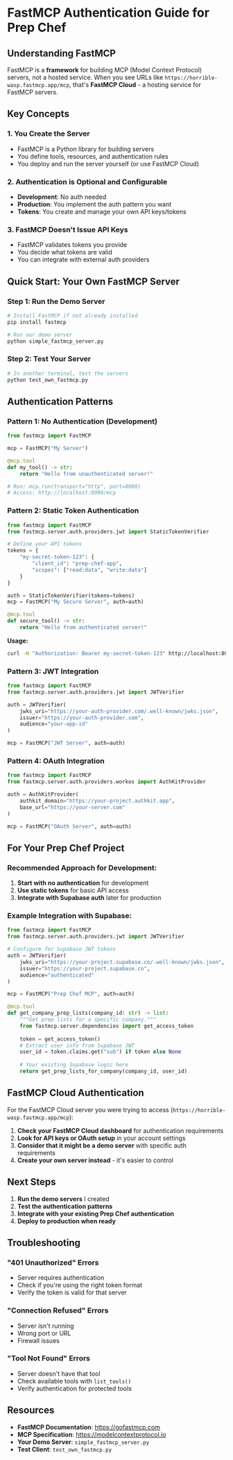 # FastMCP Authentication Guide for Prep Chef

## Understanding FastMCP

FastMCP is a **framework** for building MCP (Model Context Protocol) servers, not a hosted service. When you see URLs like `https://horrible-wasp.fastmcp.app/mcp`, that's **FastMCP Cloud** - a hosting service for FastMCP servers.

## Key Concepts

### 1. **You Create the Server**
- FastMCP is a Python library for building servers
- You define tools, resources, and authentication rules
- You deploy and run the server yourself (or use FastMCP Cloud)

### 2. **Authentication is Optional and Configurable**
- **Development**: No auth needed
- **Production**: You implement the auth pattern you want
- **Tokens**: You create and manage your own API keys/tokens

### 3. **FastMCP Doesn't Issue API Keys**
- FastMCP validates tokens you provide
- You decide what tokens are valid
- You can integrate with external auth providers

## Quick Start: Your Own FastMCP Server

### Step 1: Run the Demo Server
```bash
# Install FastMCP if not already installed
pip install fastmcp

# Run our demo server
python simple_fastmcp_server.py
```

### Step 2: Test Your Server
```bash
# In another terminal, test the servers
python test_own_fastmcp.py
```

## Authentication Patterns

### Pattern 1: No Authentication (Development)
```python
from fastmcp import FastMCP

mcp = FastMCP("My Server")

@mcp.tool
def my_tool() -> str:
    return "Hello from unauthenticated server!"

# Run: mcp.run(transport="http", port=8000)
# Access: http://localhost:8000/mcp
```

### Pattern 2: Static Token Authentication
```python
from fastmcp import FastMCP
from fastmcp.server.auth.providers.jwt import StaticTokenVerifier

# Define your API tokens
tokens = {
    "my-secret-token-123": {
        "client_id": "prep-chef-app",
        "scopes": ["read:data", "write:data"]
    }
}

auth = StaticTokenVerifier(tokens=tokens)
mcp = FastMCP("My Secure Server", auth=auth)

@mcp.tool
def secure_tool() -> str:
    return "Hello from authenticated server!"
```

**Usage:**
```bash
curl -H "Authorization: Bearer my-secret-token-123" http://localhost:8000/mcp
```

### Pattern 3: JWT Integration
```python
from fastmcp import FastMCP
from fastmcp.server.auth.providers.jwt import JWTVerifier

auth = JWTVerifier(
    jwks_uri="https://your-auth-provider.com/.well-known/jwks.json",
    issuer="https://your-auth-provider.com",
    audience="your-app-id"
)

mcp = FastMCP("JWT Server", auth=auth)
```

### Pattern 4: OAuth Integration
```python
from fastmcp import FastMCP
from fastmcp.server.auth.providers.workos import AuthKitProvider

auth = AuthKitProvider(
    authkit_domain="https://your-project.authkit.app",
    base_url="https://your-server.com"
)

mcp = FastMCP("OAuth Server", auth=auth)
```

## For Your Prep Chef Project

### Recommended Approach for Development:
1. **Start with no authentication** for development
2. **Use static tokens** for basic API access
3. **Integrate with Supabase auth** later for production

### Example Integration with Supabase:
```python
from fastmcp import FastMCP
from fastmcp.server.auth.providers.jwt import JWTVerifier

# Configure for Supabase JWT tokens
auth = JWTVerifier(
    jwks_uri="https://your-project.supabase.co/.well-known/jwks.json",
    issuer="https://your-project.supabase.co",
    audience="authenticated"
)

mcp = FastMCP("Prep Chef MCP", auth=auth)

@mcp.tool
def get_company_prep_lists(company_id: str) -> list:
    """Get prep lists for a specific company."""
    from fastmcp.server.dependencies import get_access_token
    
    token = get_access_token()
    # Extract user info from Supabase JWT
    user_id = token.claims.get("sub") if token else None
    
    # Your existing Supabase logic here
    return get_prep_lists_for_company(company_id, user_id)
```

## FastMCP Cloud Authentication

For the FastMCP Cloud server you were trying to access (`https://horrible-wasp.fastmcp.app/mcp`):

1. **Check your FastMCP Cloud dashboard** for authentication requirements
2. **Look for API keys or OAuth setup** in your account settings
3. **Consider that it might be a demo server** with specific auth requirements
4. **Create your own server instead** - it's easier to control

## Next Steps

1. **Run the demo servers** I created
2. **Test the authentication patterns**
3. **Integrate with your existing Prep Chef authentication**
4. **Deploy to production when ready**

## Troubleshooting

### "401 Unauthorized" Errors
- Server requires authentication
- Check if you're using the right token format
- Verify the token is valid for that server

### "Connection Refused" Errors  
- Server isn't running
- Wrong port or URL
- Firewall issues

### "Tool Not Found" Errors
- Server doesn't have that tool
- Check available tools with `list_tools()`
- Verify authentication for protected tools

## Resources

- **FastMCP Documentation**: https://gofastmcp.com
- **MCP Specification**: https://modelcontextprotocol.io
- **Your Demo Server**: `simple_fastmcp_server.py`
- **Test Client**: `test_own_fastmcp.py`

